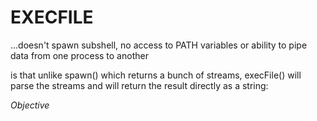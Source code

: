 # EXECFILE

...doesn't spawn subshell, no access to PATH variables or ability to pipe data from one process to another

is that unlike spawn() which returns a bunch of streams, execFile() will parse the streams and will return the result directly as a string:

_Objective_
